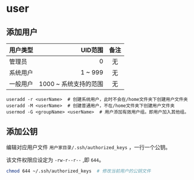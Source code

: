 # user

## 添加用户

| 用户类型 | UID范围 | 备注 |
| ------| ------: | :----: |
| 管理员 | 0 | 无 |
| 系统用户 | 1 ~ 999 | 无 |
| 一般用户 | 1000 ~ 系统支持的范围 | 无 |

``` shell
useradd -r <userName>  # 创建系统用户，此时不会在/home文件夹下创建用户文件夹
useradd -M <userName>  # 创建普通用户，不在/home文件夹下创建用户文件夹
usermod -G <groupName> <userName>  # 用户添加有效用户组。即用户加入其他组。
```

## 添加公钥

编辑对应用户文件 `用户家目录/.ssh/authorized_keys` ，一行一个公钥。

该文件权限应设定为 `-rw-r--r--` ,即 `644`。

``` bash
chmod 644 ~/.ssh/authorized_keys  # 修改当前用户的公钥文件
```